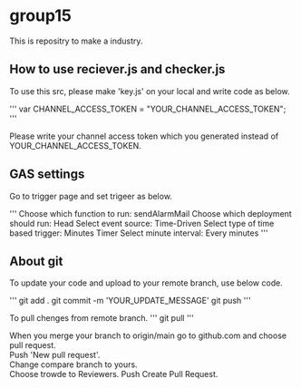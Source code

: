 # group15

This is repositry to make a industry. 

## How to use reciever.js and checker.js

To use this src, please make 'key.js' on your local and write code as below.

'''
var CHANNEL_ACCESS_TOKEN = "YOUR_CHANNEL_ACCESS_TOKEN";
'''

Please write your channel access token which you generated instead of YOUR_CHANNEL_ACCESS_TOKEN.

## GAS settings

Go to trigger page and set trigeer as below.

'''
Choose which function to run: sendAlarmMail
Choose which deployment should run: Head
Select event source: Time-Driven
Select type of time based trigger: Minutes Timer
Select minute interval: Every minutes
'''

## About git

To update your code and upload to your remote branch, use below code.

'''
git add .
git commit -m 'YOUR_UPDATE_MESSAGE'
git push
'''

To pull chenges from remote branch.
'''
git pull
'''

When you merge your branch to origin/main go to github.com and choose pull request.   
Push 'New pull request'.  
Change compare branch to yours.  
Choose trowde to Reviewers.
Push Create Pull Request.